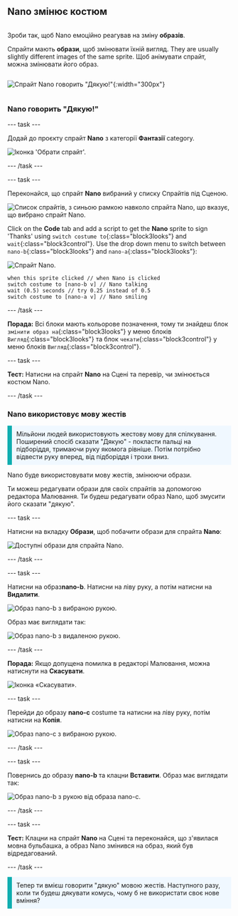 ## Nano змінює костюм

<div style="display: flex; flex-wrap: wrap">
<div style="flex-basis: 200px; flex-grow: 1; margin-right: 15px;">

Зроби так, щоб Nano емоційно реагував на зміну **образів**.

Спрайти мають **образи**, щоб змінювати їхній вигляд. They are usually slightly different images of the same sprite. Щоб анімувати спрайт, можна змінювати його образ.

</div>
<div>

![Спрайт Nano говорить "Дякую!"](images/nano-step-2.png){:width="300px"}

</div>
</div>

### Nano говорить "Дякую!"

--- task ---

Додай до проєкту спрайт **Nano** з категорії **Фантазії** category.

![Іконка 'Обрати спрайт'.](images/choose-sprite-menu.png)

--- /task ---

--- task ---

Переконайся, що спрайт **Nano** вибраний у списку Спрайтів під Сценою.

![Список спрайтів, з синьою рамкою навколо спрайта Nano, що вказує, що вибрано спрайт Nano.](images/nano-selected.png)

Click on the **Code** tab and add a script to get the **Nano** sprite to sign 'Thanks' using `switch costume to`{:class="block3looks"} and `wait`{:class="block3control"}. Use the drop down menu to switch between `nano-b`{:class="block3looks"} and `nano-a`{:class="block3looks"}:

![Спрайт Nano.](images/nano-sprite.png)

```blocks3
when this sprite clicked // when Nano is clicked
switch costume to [nano-b v] // Nano talking
wait (0.5) seconds // try 0.25 instead of 0.5
switch costume to [nano-a v] // Nano smiling
```
--- /task ---

**Порада:** Всі блоки мають кольорове позначення, тому ти знайдеш блок `змінити образ на`{:class="block3looks"} у меню блоків `Вигляд`{:class="block3looks"} та блок `чекати`{:class="block3control"} у меню блоків `Вигляд`{:class="block3control"}.

--- task ---

**Тест:** Натисни на спрайт **Nano** на Сцені та перевір, чи змінюється костюм Nano.

--- /task ---

### Nano використовує мову жестів

<p style="border-left: solid; border-width:10px; border-color: #0faeb0; background-color: aliceblue; padding: 10px;">Мільйони людей використовують жестову мову для спілкування. Поширений спосіб сказати "Дякую" - покласти пальці на підборіддя, тримаючи руку якомога рівніше. Потім потрібно відвести руку вперед, від підборіддя і трохи вниз. 
</p>

<!-- Add a video of someone signing -->

Nano буде використовувати мову жестів, змінюючи образи.

Ти можеш редагувати образи для своїх спрайтів за допомогою редактора Малювання. Ти будеш редагувати образ Nano, щоб змусити його сказати "дякую".

--- task ---

Натисни на вкладку **Образи**, щоб побачити образи для спрайта **Nano**:

![Доступні образи для спрайта Nano.](images/nano-costumes.png)

--- /task ---

--- task ---

Натисни на образ**nano-b**. Натисни на ліву руку, а потім натисни на **Видалити**.

![Образ nano-b з вибраною рукою.](images/nano-arm-selected.png)

Образ має виглядати так:

![Образ nano-b з видаленою рукою.](images/nano-arm-deleted.png)

--- /task ---

**Порада:** Якщо допущена помилка в редакторі Малювання, можна натиснути на **Скасувати**.

![Іконка «Скасувати».](images/nano-undo.png)

--- task ---

Перейди до образу **nano-c** costume та натисни на ліву руку, потім натисни на **Копія**.

![Образ nano-c з вибраною рукою.](images/nano-c-arm-selected.png)

--- /task ---

--- task ---

Повернись до образу **nano-b** та клацни **Вставити**. Образ має виглядати так:

![Образ nano-b з рукою від образа nano-c.](images/nano-b-new-arm.png)

--- /task ---

--- task ---

**Тест:** Клацни на спрайт **Nano** на Сцені та переконайся, що з'явилася мовна бульбашка, а образ Nano змінився на образ, який був відредагований.

--- /task ---

<p style="border-left: solid; border-width:10px; border-color: #0faeb0; background-color: aliceblue; padding: 10px;">Тепер ти вмієш говорити "дякую" мовою жестів. Наступного разу, коли ти будеш дякувати комусь, чому б не використати своє нове вміння?
</p>

